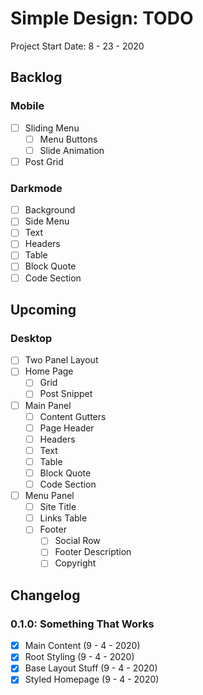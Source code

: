 Simple Design: TODO
====================================================================
Project Start Date: 8 - 23 - 2020

Backlog
--------------------------------------------------------------------

### Mobile

- [ ] Sliding Menu
    - [ ] Menu Buttons
    - [ ] Slide Animation
- [ ] Post Grid

### Darkmode

- [ ] Background
- [ ] Side Menu
- [ ] Text
- [ ] Headers
- [ ] Table
- [ ] Block Quote
- [ ] Code Section

Upcoming
--------------------------------------------------------------------

### Desktop

- [ ] Two Panel Layout
- [ ] Home Page
    - [ ] Grid
    - [ ] Post Snippet
- [ ] Main Panel
    - [ ] Content Gutters
    - [ ] Page Header
    - [ ] Headers
    - [ ] Text
    - [ ] Table
    - [ ] Block Quote
    - [ ] Code Section
- [ ] Menu Panel
    - [ ] Site Title
    - [ ] Links Table
    - [ ] Footer
        - [ ] Social Row
        - [ ] Footer Description
        - [ ] Copyright

Changelog
--------------------------------------------------------------------

### 0.1.0: Something That Works

- [x] Main Content (9 - 4 - 2020)
- [x] Root Styling (9 - 4 - 2020)
- [x] Base Layout Stuff (9 - 4 - 2020)
- [x] Styled Homepage (9 - 4 - 2020)